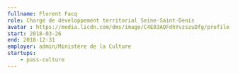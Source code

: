```yaml
---
fullname: Florent Facq
role: Chargé de développement territorial Seine-Saint-Denis
avatar : https://media.licdn.com/dms/image/C4E03AQFdhYvzszuDfg/profile-displayphoto-shrink_200_200/0?e=1527256800&v=alpha&t=3Q9lKT0y7errtRPujGiM4qMyfSDaMAilIpesCDVhYPg
start: 2018-03-26
end: 2018-12-31
employer: admin/Ministère de la Culture
startups:
    - pass-culture
---
```


